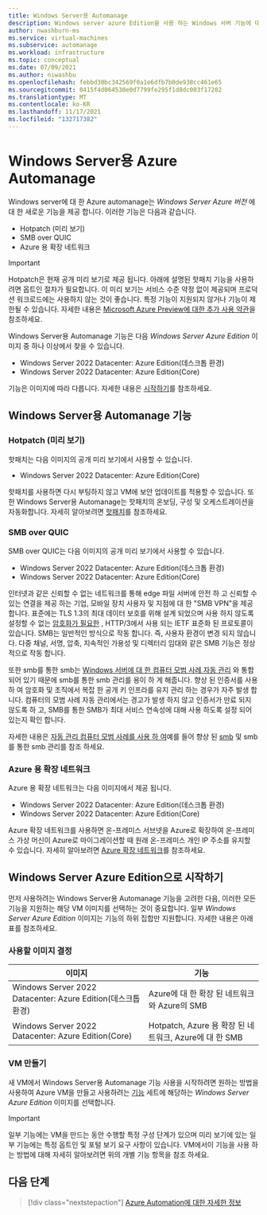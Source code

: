 ```yaml
---
title: Windows Server용 Automanage
description: Windows server azure Edition을 사용 하는 Windows 서버 기능에 대 한 azure automanage 개요
author: nwashburn-ms
ms.service: virtual-machines
ms.subservice: automanage
ms.workload: infrastructure
ms.topic: conceptual
ms.date: 07/09/2021
ms.author: niwashbu
ms.openlocfilehash: febbd30bc342569f0a1e6dfb7b0de938cc461e65
ms.sourcegitcommit: 0415f4d064530e0d7799fe295f1d8dc003f17202
ms.translationtype: MT
ms.contentlocale: ko-KR
ms.lasthandoff: 11/17/2021
ms.locfileid: "132717382"
---
```

# <a name="azure-automanage-for-windows-server"></a>Windows Server용 Azure Automanage

Windows server에 대 한 Azure automanage는 _Windows Server Azure 버전_ 에 대 한 새로운 기능을 제공 합니다.  이러한 기능은 다음과 같습니다.
- Hotpatch (미리 보기)
- SMB over QUIC
- Azure 용 확장 네트워크

> [!IMPORTANT]
> Hotpatch은 현재 공개 미리 보기로 제공 됩니다. 아래에 설명된 핫패치 기능을 사용하려면 옵트인 절차가 필요합니다.
> 이 미리 보기는 서비스 수준 약정 없이 제공되며 프로덕션 워크로드에는 사용하지 않는 것이 좋습니다. 특정 기능이 지원되지 않거나 기능이 제한될 수 있습니다.
> 자세한 내용은 [Microsoft Azure Preview에 대한 추가 사용 약관](https://azure.microsoft.com/support/legal/preview-supplemental-terms/)을 참조하세요.

Windows Server용 Automanage 기능은 다음 _Windows Server Azure Edition_ 이미지 중 하나 이상에서 찾을 수 있습니다. 

- Windows Server 2022 Datacenter: Azure Edition(데스크톱 환경)
- Windows Server 2022 Datacenter: Azure Edition(Core)

기능은 이미지에 따라 다릅니다. 자세한 내용은 [시작하기](#getting-started-with-windows-server-azure-edition)를 참조하세요.

## <a name="automanage-for-windows-server-capabilities"></a>Windows Server용 Automanage 기능

### <a name="hotpatch-preview"></a>Hotpatch (미리 보기)

핫패치는 다음 이미지의 공개 미리 보기에서 사용할 수 있습니다.

- Windows Server 2022 Datacenter: Azure Edition(Core)

핫패치를 사용하면 다시 부팅하지 않고 VM에 보안 업데이트를 적용할 수 있습니다.  또한 Windows Server용 Automanage는 핫패치의 온보딩, 구성 및 오케스트레이션을 자동화합니다.  자세히 알아보려면 [핫패치](automanage-hotpatch.md)를 참조하세요.  

### <a name="smb-over-quic"></a>SMB over QUIC

SMB over QUIC는 다음 이미지의 공개 미리 보기에서 사용할 수 있습니다.

- Windows Server 2022 Datacenter: Azure Edition(데스크톱 환경)
- Windows Server 2022 Datacenter: Azure Edition(Core)

인터넷과 같은 신뢰할 수 없는 네트워크를 통해 edge 파일 서버에 안전 하 고 신뢰할 수 있는 연결을 제공 하는 기업, 모바일 장치 사용자 및 지점에 대 한 "SMB VPN"을 제공 합니다. 표준에는 TLS 1.3의 최대 데이터 보호를 위해 설계 되었으며 사용 하지 않도록 설정할 수 없는 [암호화가 필요한](https://datatracker.ietf.org/doc/rfc9000/) , HTTP/3에서 사용 되는 IETF 표준화 된 프로토콜이 있습니다. SMB는 일반적인 방식으로 작동 합니다. 즉, 사용자 환경이 변경 되지 않습니다. 다중 채널, 서명, 압축, 지속적인 가용성 및 디렉터리 임대와 같은 SMB 기능은 정상적으로 작동 합니다. 

또한 smb를 통한 smb는 [Windows 서버에 대 한 컴퓨터 모범 사례 자동 관리](automanage-windows-server.md) 와 통합 되어 있기 때문에 smb를 통한 smb 관리를 용이 하 게 해줍니다. 향상 된 인증서를 사용 하 여 암호화 및 조직에서 복잡 한 공개 키 인프라를 유지 관리 하는 경우가 자주 발생 합니다. 컴퓨터의 모범 사례 자동 관리에서는 경고가 발생 하지 않고 인증서가 만료 되지 않도록 하 고, SMB를 통한 SMB가 최대 서비스 연속성에 대해 사용 하도록 설정 되어 있는지 확인 합니다.

자세한 내용은 [자동 관리 컴퓨터 모범 사례를 사용 하 여](automanage-smb-over-quic.md)예를 들어 향상 된 [smb](/windows-server/storage/file-server/smb-over-quic) 및 smb를 통한 smb 관리를 참조 하세요.
 

### <a name="extended-network-for-azure"></a>Azure 용 확장 네트워크

Azure 용 확장 네트워크는 다음 이미지에서 제공 됩니다.

- Windows Server 2022 Datacenter: Azure Edition(데스크톱 환경)
- Windows Server 2022 Datacenter: Azure Edition(Core)

Azure 확장 네트워크를 사용하면 온-프레미스 서브넷을 Azure로 확장하여 온-프레미스 가상 머신이 Azure로 마이그레이션할 때 원래 온-프레미스 개인 IP 주소를 유지할 수 있습니다. 자세히 알아보려면 [Azure 확장 네트워크](/windows-server/manage/windows-admin-center/azure/azure-extended-network)를 참조하세요.  


## <a name="getting-started-with-windows-server-azure-edition"></a>Windows Server Azure Edition으로 시작하기

먼저 사용하려는 Windows Server용 Automanage 기능을 고려한 다음, 이러한 모든 기능을 지원하는 해당 VM 이미지를 선택하는 것이 중요합니다.  일부 _Windows Server Azure Edition_ 이미지는 기능의 하위 집합만 지원합니다. 자세한 내용은 아래 표를 참조하세요.

### <a name="deciding-which-image-to-use"></a>사용할 이미지 결정 

|이미지|기능|
|--|--|
|Windows Server 2022 Datacenter: Azure Edition(데스크톱 환경) | Azure에 대 한 확장 된 네트워크와 Azure의 SMB | 
| Windows Server 2022 Datacenter: Azure Edition(Core) | Hotpatch, Azure 용 확장 된 네트워크, Azure에 대 한 SMB | 

### <a name="creating-a-vm"></a>VM 만들기

새 VM에서 Windows Server용 Automanage 기능 사용을 시작하려면 원하는 방법을 사용하여 Azure VM을 만들고 사용하려는 [기능](#getting-started-with-windows-server-azure-edition) 세트에 해당하는 _Windows Server Azure Edition_ 이미지를 선택합니다.  

> [!IMPORTANT]
> 일부 기능에는 VM을 만드는 동안 수행할 특정 구성 단계가 있으며 미리 보기에 있는 일부 기능에는 특정 옵트인 및 포털 보기 요구 사항이 있습니다.  VM에서이 기능을 사용 하는 방법에 대해 자세히 알아보려면 위의 개별 기능 항목을 참조 하세요.

## <a name="next-steps"></a>다음 단계

> [!div class="nextstepaction"]
> [Azure Automation에 대한 자세한 정보](automanage-virtual-machines.md)